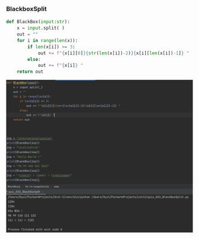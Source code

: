 ### BlackboxSplit

```.py
def BlackBox(input:str):
    x = input.split( )
    out = ""
    for i in range(len(x)):
        if len(x[i]) >= 3:
            out += f"{x[i][0]}{str(len(x[i])-2)}{x[i][len(x[i])-1]} "
        else:
            out += f"{x[i]} "
    return out
```

![](image.quiz_022.png)

